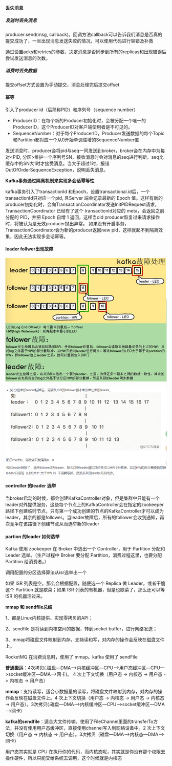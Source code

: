 #### 丢失消息

##### 发送时丢失消息

producer.send(msg, callback)。回调方法callback可以告诉我们消息是否真的提交成功了，一旦出现消息发送失败的情况，可以使用代码进行容错及补救

通过设置acks和retries的参数，决定消息是否同步到所有的replicas和出现错误后尝试发送消息的次数。

##### 消费时丢失数据

提交offset方式设置为手动提交，消息处理完后提交offset

#### 幂等

引入了producer id（后简称PID）和序列号（sequence number）

- ProducerID：在每个新的Producer初始化时，会被分配一个唯一的ProducerID，这个ProducerID对客户端使用者是不可见的。
- SequenceNumber：对于每个ProducerID，Producer发送数据的每个Topic和Partition都对应一个从0开始单调递增的SequenceNumber值

发送消息时，producer会将pid与seq一同发送到broker，broker会在内存中为每对<PID, 分区>维护一个序列号SN，接收消息时会对消息的seq进行判断。seq比缓存中的SN大1时才接受消息。当大于超过1时，报错OutOfOrderSequenceException，说明丢失消息。

**Kafka事务通过隔离机制来实现多会话幂等性**

kafka事务引入了transactionId 和Epoch，设置transactional.id后，一个transactionId只对应一个pid, 且Server 端会记录最新的 Epoch 值。这样有新的producer初始化时，会向TransactionCoordinator发送InitPIDRequest请求， TransactionCoordinator 已经有了这个 transactionId对应的 meta，会返回之前分配的 PID，并把 Epoch 自增 1 返回，这样当old producer恢复过来请求操作时，将被认为是无效producer抛出异常。 如果没有开启事务，TransactionCoordinator会为新的producer返回new pid，这样就起不到隔离效果，因此无法实现多会话幂等。

#### leader follwer出现故障

![img](..\image\kafka\leader-follwer.png)

![image-20210328230028054](..\image\kafka\leader.png)

#### controller 的leader 选举

当broker启动的时候，都会创建KafkaController对象，但是集群中只能有一个leader对外提供服务，这些每个节点上的KafkaController会在指定的zookeeper路径下创建临时节点，只有第一个成功创建的节点的KafkaController才可以成为leader，其余的都是follower。当leader故障后，所有的follower会收到通知，再次竞争在该路径下创建节点从而选举新的leader

#### partion 的leader 如何选举

Kafka 使用 zookeeper 在 Broker 中选出一个 Controller，用于 Partition 分配和 Leader 选举。（生产过程中 Broker 要分配 Partition，消费过程这里，也要分配 Partition 给消费者。）

调用配置的分区选择算法从isr选举出一个

如果 ISR 列表是空，那么会根据配置，随便选一个 Replica 做 Leader，或者干脆这个 Partition 就是歇菜；如果 ISR 列表的有机器，但是也歇菜了，那么还可以等 ISR 的机器活过来。

**mmap 和 sendfile总结**

1、都是Linux内核提供、实现零拷贝的API；

2、sendfile 是将读到内核空间的数据，转到socket buffer，进行网络发送；

3、mmap将磁盘文件映射到内存，支持读和写，对内存的操作会反映在磁盘文件上。

RocketMQ 在消费消息时，使用了 mmap。kafka 使用了 sendFile



**普通搬运**：4次拷贝(.磁盘—DMA—>内核缓冲区—CPU—>用户态缓冲区—CPU—>socket缓冲区—DMA—>网卡)。 4 次上下文切换（用户态 -> 内核态 -> 用户态 -> 内核态 -> 用户态）

**mmap**：支持读写，适合小数据量的读写，将磁盘文件映射到内存，对内存的操作会反映在磁盘文件上。4 次上下文切换（用户态 -> 内核态 -> 用户态 -> 内核态 -> 用户态）。3次拷贝(.磁盘—DMA—>内核缓冲区—CPU—>socket缓冲区—DMA—>网卡)

**kafka的sendfile**：适合大文件传输。使用了FileChannel里面的transferTo方法，并没有使用用户态缓冲区，直接使用channel写入到网络设备中。2 次上下文切换（用户态 -> 内核态 -> 用户态）。3次拷贝（磁盘—DMA—>内核态—DMA—>网卡）

用户态其实就是 CPU 在执行你的代码，而内核态呢，其实就是你没有那个权限去操作硬件，所以只能交给系统去调用，这个时候就是内核态